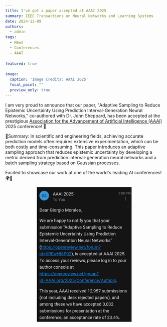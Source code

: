 ```yaml
---
title: I've got a paper accepted at AAAI 2025 
summary: IEEE Transactions on Neural Networks and Learning Systems
date: 2024-12-09
authors:
  - admin
tags:
  - News
  - Conferences
  - AAAI

featured: true

image:
  caption: 'Image Credits: AAAI 2025'
  focal_point: ""
  preview_only: true
---
```


I am very proud to announce that our paper, "Adaptive Sampling to Reduce Epistemic Uncertainty Using Prediction 
Interval-Generation Neural Networks," co-authored with Dr. John Sheppard, has been accepted at the prestigious 
[Association for the Advancement of Artificial Intelligence (AAAI)](https://aaai.org/aaai-24-conference/save-the-date-aaai-25/) 2025 conference! 🎉

🌟Summary: In scientific and engineering fields, achieving accurate prediction models often requires extensive 
experimentation, which can be both costly and time-consuming. This paper introduces an adaptive sampling 
approach that reduces epistemic uncertainty by developing a metric derived from prediction interval-generation 
neural networks and a batch sampling strategy based on Gaussian processes.

Excited to showcase our work at one of the world's leading AI conferences! 🌍🤖 

<div style="display: flex; justify-content: center;">
    <img src="AAAI_acceptance.png" alt="figure" width="60%">
</div>
